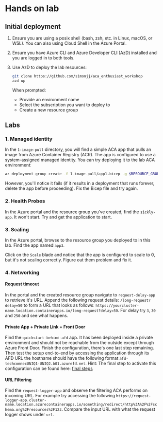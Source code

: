 # Hands on lab

## Initial deployment

1. Ensure you are using a posix shell (bash, zsh, etc. in Linux, macOS, or WSL). You can also using Cloud Shell in the Azure Portal.

1. Ensure you have Azure CLI and Azure Developer CLI (AzD) installed and you are logged in to both tools.

1. Use AzD to deploy the lab resources:

    ```bash
    git clone https://github.com/simonjj/aca_enthusiast_workshop
    azd up
    ```

    When prompted:
    - Provide an environment name
    - Select the subscription you want to deploy to
    - Create a new resource group

## Labs


### 1. Managed identity

In the `1-image-pull` directory, you will find a simple ACA app that pulls an image from Azure Container Registry (ACR). The app is configured to use a system-assigned managed identity. You can try deploying it to the lab ACA environment:

```bash
az deployment group create -f 1-image-pull/app1.bicep -g $RESOURCE_GROUP_NAME
```

However, you'll notice it fails (if it results in a deployment that runs forever, delete the app before proceeding). Fix the Bicep file and try again.


### 2. Health Probes

In the Azure portal and the resource group you've created, find the `sickly-app`. It won't start. Try and get the application to start.


### 3. Scaling

In the Azure portal, browse to the resource group you deployed to in this lab. Find the app named `app3`.

Click on the `Scale` blade and notice that the app is configured to scale to 0, but it's not scaling correctly. Figure out them problem and fix it.


### 4. Networking

#### Request timeout

In the portal and the created resource group navigate to `request-delay-app` to retrieve it's URL. Append the following request details: `/long-request?delay=50` to form a URL that looks as follows: `https://yourcluster-name.location.containerapps.io/long-request?delay=50`. For delay try `3`, `30` and `250` and see what happens.

#### Private App + Private Link + Front Door

Find the `quickstart-behind-afd` app. It has been deployed inside a private environment and should not be reachable from the outside except through Azure Front Door. Finish the configuration, there's one last step remaining. Then test the setup end-to-end by accessing the application through its AFD URL the hostname should have the following format `afd-techconnecUNIQ1-UNIQ2.b01.azurefd.net`. Hint: The final step to activate this configuration can be found here: [final steps](https://github.com/microsoft/azure-container-apps/tree/main/templates/bicep/privateEndpointFrontDoor#approving-the-connection)

#### URL Filtering

Find the `request-logger-app` and observe the filtering ACA performs on incoming URL. For example try accessing the following `https://request-logger-app.cluster-name.location.azurecontainerapps.io/something/redirect/http%3A%2F%2Fschema.org%2Fresources%2F123`. Compare the input URL with what the request logger shows under `url`.
